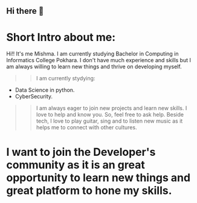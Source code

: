 ## Hi there 👋
# Short Intro about me: 
Hi!! It's me Mishma. I am currently studying Bachelor in Computing in Informatics College Pokhara. I don't have much experience and skills but I am always willing to learn new things and thrive on developing myself.
>>I am currently stydying:
- Data Science in python.
- CyberSecurity.
>> I am always eager to join new projects and learn new skills.
>> I love to help and know you. So, feel free to ask help.
Beside tech, I love to play guitar, sing and to listen new music as it helps me to connect with other cultures.

# I want to join the Developer's community as it is an great opportunity to learn new things and great platform to hone my skills.


<!--
**mishma-thapa-magar/mishma-thapa-magar** is a ✨ _special_ ✨ repository because its `README.md` (this file) appears on your GitHub profile.

Here are some ideas to get you started:

- 🔭 I’m currently working on ...
- 🌱 I’m currently learning ...
- 👯 I’m looking to collaborate on ...
- 🤔 I’m looking for help with ...
- 💬 Ask me about ...
- 📫 How to reach me: ...
- 😄 Pronouns: ...
- ⚡ Fun fact: ...
-->
